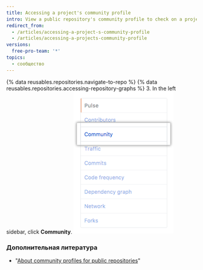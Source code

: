 ```yaml
---
title: Accessing a project's community profile
intro: View a public repository's community profile to check on a project's health and decide if you want to contribute.
redirect_from:
  - /articles/accessing-a-project-s-community-profile
  - /articles/accessing-a-projects-community-profile
versions:
  free-pro-team: '*'
topics:
  - сообщество
---
```


{% data reusables.repositories.navigate-to-repo %}
{% data reusables.repositories.accessing-repository-graphs %}
3. In the left sidebar, click **Community**. ![Community in left sidebar](/assets/images/help/graphs/graphs-sidebar-community-tab.png)

### Дополнительная литература

- "[About community profiles for public repositories](/articles/about-community-profiles-for-public-repositories)"
